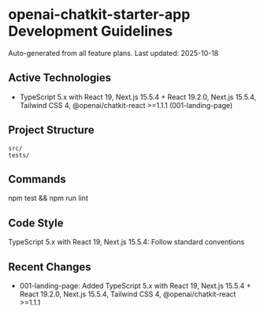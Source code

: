 # openai-chatkit-starter-app Development Guidelines

Auto-generated from all feature plans. Last updated: 2025-10-18

## Active Technologies
- TypeScript 5.x with React 19, Next.js 15.5.4 + React 19.2.0, Next.js 15.5.4, Tailwind CSS 4, @openai/chatkit-react >=1.1.1 (001-landing-page)

## Project Structure
```
src/
tests/
```

## Commands
npm test && npm run lint

## Code Style
TypeScript 5.x with React 19, Next.js 15.5.4: Follow standard conventions

## Recent Changes
- 001-landing-page: Added TypeScript 5.x with React 19, Next.js 15.5.4 + React 19.2.0, Next.js 15.5.4, Tailwind CSS 4, @openai/chatkit-react >=1.1.1

<!-- MANUAL ADDITIONS START -->
<!-- MANUAL ADDITIONS END -->
